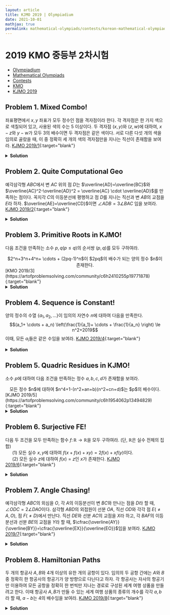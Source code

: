 ```yaml
---
layout: article
title: KJMO 2019 | Olympiadium
date: 2021-10-01
mathjax: true
permalink: mathematical-olympiads/contests/korean-mathematical-olympiad/kjmo-2019
---
```

# 2019 KMO 중등부 2차시험
<ul class="breadcrumb">
	<li><a href="{{ site.homeurl }}">Olympiadium</a></li> 
	<li><a href="{{ site.homeurl }}mathematical-olympiads/">Mathematical Olympiads</a></li> 
	<li><a href="{{ site.homeurl }}mathematical-olympiads/contests/">Contests</a></li> 
	<li><a href="{{ site.homeurl }}mathematical-olympiads/contests/korean-mathematical-olympiad/">KMO</a></li> 
	<li><a href="{{ site.homeurl }}mathematical-olympiads/contests/korean-mathematical-olympiad/kjmo-2019/">KJMO 2019</a></li>
</ul>

## Problem 1. Mixed Combo!
<blueboard> 좌표평면에서 $x, y$ 좌표가 모두 정수인 점을 격자점이라 한다. 각 격자점은 한 가지 색으로 색칠되어 있고, 사용된 색의 수는 $5$ 이상이다. 두 격자점 $(x, y)$와 $(z, w)$에 대하여, $x-z$와 $y-w$가 모두 $3$의 배수이면 두 격자점은 같은 색이다. 서로 다른 다섯 개의 색을 임의로 골랐을 때, 이 중 정확히 세 개의 색의 격자점만을 지나는 직선이 존재함을 보여라.</blueboard>
[KJMO 2019/1](https://artofproblemsolving.com/community/c6h2410224p19771192){:target="blank"}
<pinkborder><details>
<summary><b>Solution</b></summary>
Solution Here. 
</details></pinkborder>

## Problem 2. Quite Computational Geo
<blueboard> 예각삼각형 $ABC$에서 변 $AC$ 위의 점 $D$는 $\overline{AD}=\overline{BC}$와 $\overline{AC}^2-\overline{AD}^2 = \overline{AC} \cdot \overline{AD}$를 만족하는 점이다. 꼭지각 $C$의 이등분선에 평행하고 점 $D$를 지나는 직선과 변 $AB$의 교점을 $E$라 하자. $\overline{AE}=\overline{CD}$이면 $\angle ADB = 3\angle BAC$ 임을 보여라.
</blueboard>
[KJMO 2019/2](https://artofproblemsolving.com/community/c6h2410236p19771563){:target="blank"}
<pinkborder><details>
<summary><b>Solution</b></summary>
Solution Here. 
</details></pinkborder>

## Problem 3. Primitive Roots in KJMO!
<blueboard> 다음 조건을 만족하는 소수 $p, q (p \le q)$의 순서쌍 $(p, q)$를 모두 구하여라. 
<center><ssbr/> $2^n+3^n+4^n+ \cdots + (2pq-1)^n$이 $2pq$의 배수가 되는 양의 정수 $n$이 존재한다. </center> </blueboard>
[KMO 2019/3](https://artofproblemsolving.com/community/c6h2410255p19771878){:target="blank"}
<pinkborder><details>
<summary><b>Solution</b></summary>
Solution Here. 
</details></pinkborder>

## Problem 4. Sequence is Constant!
<blueboard> 양의 정수의 수열 $\{a_1, a_2, \ldots \}$이 임의의 자연수 $n$에 대하여 다음을 만족한다. 
$$(a_1+ \cdots + a_n) \left(\frac{1}{a_1}+ \cdots + \frac{1}{a_n} \right) \le n^2+2019$$
이때, 모든 $a_i$들은 같은 수임을 보여라.  </blueboard>
[KJMO 2019/4](https://artofproblemsolving.com/community/c6h2410287p19772405){:target="blank"}
<pinkborder><details>
<summary><b>Solution</b></summary>
Solution Here. 
</details></pinkborder>

## Problem 5. Quadric Residues in KJMO!
<blueboard> 소수 $p$에 대하여 다음 조건을 만족하는 정수 $a,b,c,d$가 존재함을 보여라. 
  <center><ssbr/> 모든 정수 $n$에 대하여 $n^4+1-(n^2+an+b)(n^2+cn+d)$는 $p$의 배수이다.  </center> </blueboard>
[KJMO 2019/5](https://artofproblemsolving.com/community/c6h1954062p13494829){:target="blank"}
<pinkborder><details>
<summary><b>Solution</b></summary>
Solution Here. 
</details></pinkborder>

## Problem 6. Surjective FE!
<blueboard> 다음 두 조건을 모두 만족하는 함수 $f \colon \mathbb{R} \to \mathbb{R}$을 모두 구하여라. (단, $\mathbb{R}$은 실수 전체의 집합) <br><ssbr/>
&ensp; &ensp; $(1)$ 모든 실수 $x, y$에 대하여 $f(x+f(x)+xy)=2f(x)+xf(y)$이다. <br>
&ensp; &ensp; $(2)$ 모든 실수 $z$에 대하여 $f(x)=z$인 $x$가 존재한다. <ssbr/></blueboard>
[KJMO 2019/6](https://artofproblemsolving.com/community/c6h1954065p13494837){:target="blank"}
<pinkborder><details>
<summary><b>Solution</b></summary>
Solution Here. 
</details></pinkborder>

## Problem 7. Angle Chasing!
<blueboard> 예각삼각형 $ABC$의 외심을 $O$, 각 $A$의 이등분선이 변 $BC$와 만나는 점을 $D$라 할 때, $\angle ODC = 2 \angle DAO$이다. 삼각형 $ABD$의 외접원이 선분 $OA$, 직선 $OD$와 각각 점 $E(\ne A, O)$, 점 $F(\ne D)$에서 만난다. 직선 $DE$와 선분 $AC$의 교점을 $X$라 하고, 각 $BAF$의 이등분선과 선분 $BE$의 교점을 $Y$라 할 때, $\cfrac{\overline{AY}}{\overline{BY}}=\cfrac{\overline{EX}}{\overline{EO}}$임을 보여라. </blueboard>
[KJMO 2019/7](https://artofproblemsolving.com/community/c6h2351061p19052082){:target="blank"}
<pinkborder><details>
<summary><b>Solution</b></summary>
Solution Here. 
</details></pinkborder>

## Problem 8. Hamiltonian Paths
<blueboard> 두 개의 항공사 $A, B$와 $4$개 이상의 유한 개의 공항이 있다. 임의의 두 공항 간에는 $A$와 $B$ 중 정확히 한 항공사의 항공기가 양 방향으로 다닌다고 하자. 각 항공사는 자사의 항공기만 이용하여 모든 공항을 정확히 한 번씩만 지나는 경로로 구성된 세계 여행 상품을 만들려고 한다. 이때 항공사 $A, B$가 만들 수 있는 세계 여행 상품의 종류의 개수를 각각 $a, b$라 할 때, $a-b$는 $4$의 배수임을 보여라. </blueboard>
[KJMO 2019/8](https://artofproblemsolving.com/community/c6h1954068p13494860){:target="blank"}
<pinkborder><details>
<summary><b>Solution</b></summary>
Solution Here. 
</details></pinkborder>

